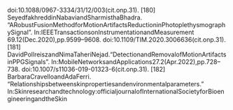 doi:10.1088/0967-3334/31/12/003(cit.onp.31).
[180] SeyedfakhreddinNabaviandSharmisthaBhadra.
“ARobustFusionMethodforMotionArtifactsReductioninPhotoplethysmographySignal”.
In:IEEETransactionsonInstrumentationandMeasurement 69.12(Dec.2020),pp.9599–9608.
doi:10.1109/TIM.2020.3006636(cit.onp.31).
[181] DavidPollreiszandNimaTaheriNejad.“DetectionandRemovalofMotionArtifactsinPPGSignals”.
In:MobileNetworksandApplications27.2(Apr.2022),pp.728–738.
doi:10.1007/s11036-019-01323-6(cit.onp.31).
[182] BarbaraCravelloandAdaFerri.
“Relationshipsbetweenskinpropertiesandenvironmentalparameters.”
In:Skinresearchandtechnology:officialjournalofInternationalSocietyforBioengineeringandtheSkin